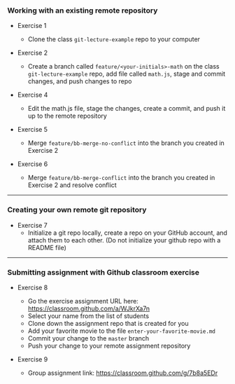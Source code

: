 ### Working with an existing remote repository

- Exercise 1

  - Clone the class `git-lecture-example` repo to your computer

- Exercise 2

  - Create a branch called `feature/<your-initials>-math` on the class `git-lecture-example` repo, add file called `math.js`, stage and commit changes, and push changes to repo

- Exercise 4

  - Edit the math.js file, stage the changes, create a commit, and push it up to the remote repository

- Exercise 5

  - Merge `feature/bb-merge-no-conflict` into the branch you created in Exercise 2

- Exercise 6

  - Merge `feature/bb-merge-conflict` into the branch you created in Exercise 2 and resolve conflict

---

### Creating your own remote git repository

- Exercise 7
  - Initialize a git repo locally, create a repo on your GitHub account, and attach them to each other. (Do not initialize your github repo with a README file)

---

### Submitting assignment with Github classroom exercise

- Exercise 8
  - Go the exercise assignment URL here: https://classroom.github.com/a/WJkrXa7n
  - Select your name from the list of students
  - Clone down the assignment repo that is created for you
  - Add your favorite movie to the file `enter-your-favorite-movie.md`
  - Commit your change to the `master` branch
  - Push your change to your remote assignment repository

- Exercise 9
  - Group assignment link: https://classroom.github.com/g/7b8a5EDr